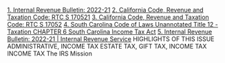 [1. Internal Revenue Bulletin: 2022-21](https://www.taxgpt.com/)
[2. California Code, Revenue and Taxation Code: RTC S 170521](https://www.taxgpt.com/)
[3. California Code, Revenue and Taxation Code: RTC S 17052](https://www.taxgpt.com/)
[4. South Carolina Code of Laws Unannotated Title 12 - Taxation CHAPTER 6 South Carolina Income Tax Act](https://www.taxgpt.com/)
[5. Internal Revenue Bulletin: 2022-21 | Internal Revenue Service](https://www.taxgpt.com/)
HIGHLIGHTS OF THIS ISSUE
ADMINISTRATIVE, INCOME TAX ESTATE TAX, GIFT TAX, INCOME TAX INCOME TAX The IRS
Mission